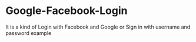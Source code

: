 # Google-Facebook-Login
It is a kind of Login with Facebook and Google or Sign in with username and password example
